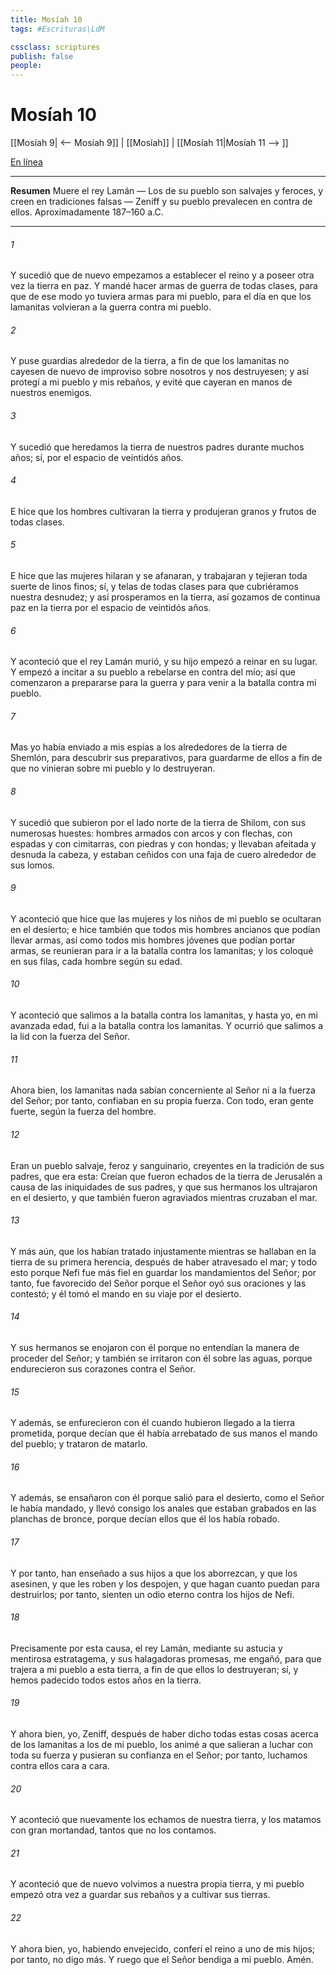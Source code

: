 ```yaml
---
title: Mosíah 10
tags: #Escrituras\LdM

cssclass: scriptures
publish: false
people:
---
```


# Mosíah 10
[[Mosíah 9| <-- Mosíah 9]] | [[Mosíah]] | [[Mosíah 11|Mosíah 11 --> ]]

[En línea](https://churchofjesuschrist.org/study/scriptures/bofm/mosiah/10?lang=spa)

---
__Resumen__
Muere el rey Lamán — Los de su pueblo son salvajes y feroces, y creen en tradiciones falsas — Zeniff y su pueblo prevalecen en contra de ellos. Aproximadamente 187–160 a.C.

---
###### 1 
Y sucedió que de nuevo empezamos a establecer el reino y a poseer otra vez la tierra en paz. Y mandé hacer armas de guerra de todas clases, para que de ese modo yo tuviera armas para mi pueblo, para el día en que los lamanitas volvieran a la guerra contra mi pueblo.

###### 2 
Y puse guardias alrededor de la tierra, a fin de que los lamanitas no cayesen de nuevo de improviso sobre nosotros y nos destruyesen; y así protegí a mi pueblo y mis rebaños, y evité que cayeran en manos de nuestros enemigos.

###### 3 
Y sucedió que heredamos la tierra de nuestros padres durante muchos años; sí, por el espacio de veintidós años.

###### 4 
E hice que los hombres cultivaran la tierra y produjeran granos y frutos de todas clases.

###### 5 
E hice que las mujeres hilaran y se afanaran, y trabajaran y tejieran toda suerte de linos finos; sí, y telas de todas clases para que cubriéramos nuestra desnudez; y así prosperamos en la tierra, así gozamos de continua paz en la tierra por el espacio de veintidós años.

###### 6 
Y aconteció que el rey Lamán murió, y su hijo empezó a reinar en su lugar. Y empezó a incitar a su pueblo a rebelarse en contra del mío; así que comenzaron a prepararse para la guerra y para venir a la batalla contra mi pueblo.

###### 7 
Mas yo había enviado a mis espías a los alrededores de la tierra de Shemlón, para descubrir sus preparativos, para guardarme de ellos a fin de que no vinieran sobre mi pueblo y lo destruyeran.

###### 8 
Y sucedió que subieron por el lado norte de la tierra de Shilom, con sus numerosas huestes: hombres armados con arcos y con flechas, con espadas y con cimitarras, con piedras y con hondas; y llevaban afeitada y desnuda la cabeza, y estaban ceñidos con una faja de cuero alrededor de sus lomos.

###### 9 
Y aconteció que hice que las mujeres y los niños de mi pueblo se ocultaran en el desierto; e hice también que todos mis hombres ancianos que podían llevar armas, así como todos mis hombres jóvenes que podían portar armas, se reunieran para ir a la batalla contra los lamanitas; y los coloqué en sus filas, cada hombre según su edad.

###### 10 
Y aconteció que salimos a la batalla contra los lamanitas, y hasta yo, en mi avanzada edad, fui a la batalla contra los lamanitas. Y ocurrió que salimos a la lid con la fuerza del Señor.

###### 11 
Ahora bien, los lamanitas nada sabían concerniente al Señor ni a la fuerza del Señor; por tanto, confiaban en su propia fuerza. Con todo, eran gente fuerte, según la fuerza del hombre.

###### 12 
Eran un pueblo salvaje, feroz y sanguinario, creyentes en la tradición de sus padres, que era esta: Creían que fueron echados de la tierra de Jerusalén a causa de las iniquidades de sus padres, y que sus hermanos los ultrajaron en el desierto, y que también fueron agraviados mientras cruzaban el mar.

###### 13 
Y más aún, que los habían tratado injustamente mientras se hallaban en la tierra de su primera herencia, después de haber atravesado el mar; y todo esto porque Nefi fue más fiel en guardar los mandamientos del Señor; por tanto, fue favorecido del Señor porque el Señor oyó sus oraciones y las contestó; y él tomó el mando en su viaje por el desierto.

###### 14 
Y sus hermanos se enojaron con él porque no entendían la manera de proceder del Señor; y también se irritaron con él sobre las aguas, porque endurecieron sus corazones contra el Señor.

###### 15 
Y además, se enfurecieron con él cuando hubieron llegado a la tierra prometida, porque decían que él había arrebatado de sus manos el mando del pueblo; y trataron de matarlo.

###### 16 
Y además, se ensañaron con él porque salió para el desierto, como el Señor le había mandado, y llevó consigo los anales que estaban grabados en las planchas de bronce, porque decían ellos que él los había robado.

###### 17 
Y por tanto, han enseñado a sus hijos a que los aborrezcan, y que los asesinen, y que les roben y los despojen, y que hagan cuanto puedan para destruirlos; por tanto, sienten un odio eterno contra los hijos de Nefi.

###### 18 
Precisamente por esta causa, el rey Lamán, mediante su astucia y mentirosa estratagema, y sus halagadoras promesas, me engañó, para que trajera a mi pueblo a esta tierra, a fin de que ellos lo destruyeran; sí, y hemos padecido todos estos años en la tierra.

###### 19 
Y ahora bien, yo, Zeniff, después de haber dicho todas estas cosas acerca de los lamanitas a los de mi pueblo, los animé a que salieran a luchar con toda su fuerza y pusieran su confianza en el Señor; por tanto, luchamos contra ellos cara a cara.

###### 20 
Y aconteció que nuevamente los echamos de nuestra tierra, y los matamos con gran mortandad, tantos que no los contamos.

###### 21 
Y aconteció que de nuevo volvimos a nuestra propia tierra, y mi pueblo empezó otra vez a guardar sus rebaños y a cultivar sus tierras.

###### 22 
Y ahora bien, yo, habiendo envejecido, conferí el reino a uno de mis hijos; por tanto, no digo más. Y ruego que el Señor bendiga a mi pueblo. Amén.


